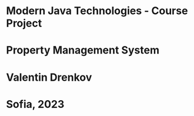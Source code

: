 # Modern Java Technologies - Course Project
# Property Management System
# Valentin Drenkov
# Sofia, 2023
